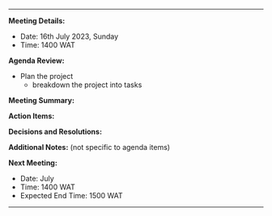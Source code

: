
---

**Meeting Details:**

- Date: 16th July 2023, Sunday
- Time: 1400 WAT

**Agenda Review:**

- Plan the project
  - breakdown the project into tasks

**Meeting Summary:**


**Action Items:**


**Decisions and Resolutions:**


**Additional Notes:** (not specific to agenda items) 


**Next Meeting:**

- Date:  July
- Time: 1400 WAT
- Expected End Time: 1500 WAT

---
